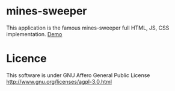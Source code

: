 mines-sweeper
=============

This application is the famous mines-sweeper full HTML, JS, CSS implementation. [Demo](https://vergnes.github.com/mines-sweeper/ "Please have a try")

Licence
=======

This software is under GNU Affero General Public License http://www.gnu.org/licenses/agpl-3.0.html